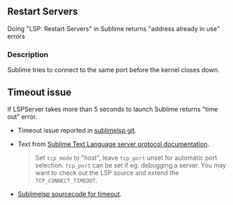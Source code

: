 
## Restart Servers

Doing "LSP: Restart Servers" in Sublime returns "address already in use" errors

### Description

Sublime tries to connect to the same port before the kernel closes down.




## Timeout issue

If LSPServer takes more than 5 seconds to launch Sublime returns "time out" error.

* Timeout issue reported in [sublimelsp git](https://github.com/sublimelsp/LSP/issues/622).

* Text from [Sublime Text Language server protocol documentation](https://lsp.readthedocs.io/en/latest/).

    > Set ```tcp_mode``` to "host", leave ```tcp_port``` unset for automatic port selection. ```tcp_port``` can be set if eg. debugging a server. You may want to check out the LSP source and extend the ```TCP_CONNECT_TIMEOUT```.

* [Sublimelsp sourcecode for timeout](https://github.com/sublimelsp/LSP/blob/master/plugin/core/transports.py#L18).
